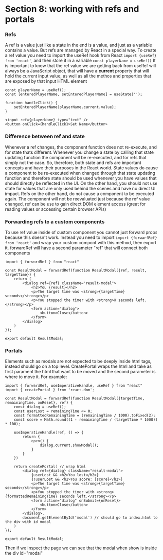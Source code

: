 # Section 8: working with refs and portals

### Refs
A ref is a value just like a state in the end is a value, and just as a variable contains a value. But refs are managed by React in a special way. 
To create a ref value you need to import the useRef hook from React `import {useRef} from 'react'`, and then store it in a variable `const playerName = useRef()`
It is important to know that the ref value we are getting back from useRef will always be a JavaScript object, that will have a **current** property that will hold the current input value, as well as all the methos and properties that are exposed by that input HTML element
~~~
const playerName = useRef();
const [enteredPlayerName, setEnteredPlayerName] = useState('');

function handleClick() {
    setEnteredPlayerName(playerName.current.value);
}

<input ref={playerName} type="text" />
<button onClick={handleClick}>Set Name</button>
~~~

### Difference between ref and state
Whenever a ref changes, the component function does not re-execute, and for state thats different. Whenever you change a state by calling that state updating function the component will be re-executed, and for refs that simply not the case.
So, therefore, both state and refs are important concepts and have their purposes in the React world. State values do cause a component to be re-executed when changed through that state updating function and therefore state should be used whenever you have values that should directly be reflected in the UI. On the other hand, you should not use state for values that are only used behind the scenes and have no direct UI impact. Refs on the other hand, do not cause a component to be executed again. The component will not be reevaluated just because the ref value changed, ref can be use to gain direct DOM element access (great for reading values or accessing certain browser APIs)

### Forwarding refs to a custom components
To use ref value inside of custom component you cannot just forward props because this doesn't work. Instead you need to import `import {forwarfRef} from 'react'` and wrap your custom compont with this method, then export it. 
forwardRef will have a second parameter "ref" that will connect both components 
~~~
import { forwardRef } from "react"

const ResultModal = forwardRef(function ResultModal({ref, result, targetTime}) {
    return (
        <dialog ref={ref} className="result-modal">
            <h2>You {result}</h2>
            <p>The target time was <strong>{targetTime} seconds</strong></p>
            <p>You stopped the timer with <strong>X seconds left.</strong></p>
            <form action="dialog">
                <button>Close</button>
            </form>
        </dialog>
    )
});

export default ResultModal;
~~~

### Portals
Elements such as modals are not expected to be deeply inside html tags, instead should go on a top level. CreatePortal wraps the html and take as first parament the html that want to be moved and the second parameter is where to move it. For example:
~~~
import { forwardRef, useImperativeHandle, useRef } from "react"
import { createPortal } from 'react-dom';

const ResultModal = forwardRef(function ResultModal({targetTime, remainingTime, onReset}, ref) {
    const dialog = useRef();
    const userLost = remainingTime <= 0;
    const formattedRemainingTime = (remainingTime / 1000).toFixed(2);
    const score = Math.round((1 - remainingTime / (targetTime * 1000)) * 100);

    useImperativeHandle(ref, () => {
        return {
            open() {
                dialog.current.showModal();
            }
        }
    })
    
    return createPortal( // wrap html
        <dialog ref={dialog} className="result-modal">
            {userLost && <h2>You lost</h2>}
            {!userLost && <h2>You score: {score}</h2>}
            <p>The target time was <strong>{targetTime} seconds</strong></p>
            <p>You stopped the timer with <strong>{formattedRemainingTime} seconds left.</strong></p>
            <form action="dialog" onSubmit={onReset}>
                <button>Close</button>
            </form>
        </dialog>,
        document.getElementById('modal') // should go to index.html to the div with id modal
    )
});

export default ResultModal;
~~~
Then if we inspect the page we can see that the modal when show is inside the div id="modal"